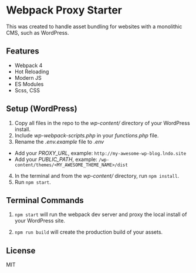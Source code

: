 # Webpack Proxy Starter

This was created to handle asset bundling for websites with a monolithic CMS, such as WordPress.

## Features

* Webpack 4
* Hot Reloading
* Modern JS
* ES Modules
* Scss, CSS

## Setup (WordPress)

1.  Copy all files in the repo to the _wp-content/_ directory of your WordPress install.
2.  Include _wp-webpack-scripts.php_ in your _functions.php_ file.
3.  Rename the _.env.example_ file to _.env_

* Add your _PROXY_URL_, example: `http://my-awesome-wp-blog.lndo.site`
* Add your _PUBLIC_PATH_, example: `/wp-content/themes/<MY_AWESOME_THEME_NAME>/dist`

4.  In the terminal and from the _wp-content/_ directory, run `npm install`.
5.  Run `npm start`.

## Terminal Commands

1.  `npm start` will run the webpack dev server and proxy the local install of your WordPress site.

2.  `npm run build` will create the production build of your assets.

## License

MIT
